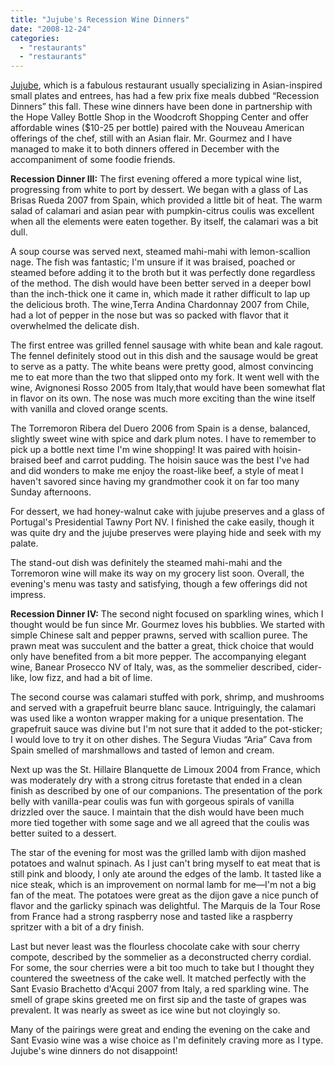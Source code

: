 ```yaml
---
title: "Jujube's Recession Wine Dinners"
date: "2008-12-24"
categories: 
  - "restaurants"
  - "restaurants"
---
```


[Jujube](http://jujuberestaurant.com), which is a fabulous restaurant usually specializing in Asian-inspired small plates and entrees, has had a few prix fixe meals dubbed “Recession Dinners” this fall. These wine dinners have been done in partnership with the Hope Valley Bottle Shop in the Woodcroft Shopping Center and offer affordable wines ($10-25 per bottle) paired with the Nouveau American offerings of the chef, still with an Asian flair. Mr. Gourmez and I have managed to make it to both dinners offered in December with the accompaniment of some foodie friends.

**Recession Dinner III:** The first evening offered a more typical wine list, progressing from white to port by dessert. We began with a glass of Las Brisas Rueda 2007 from Spain, which provided a little bit of heat. The warm salad of calamari and asian pear with pumpkin-citrus coulis was excellent when all the elements were eaten together. By itself, the calamari was a bit dull.

A soup course was served next, steamed mahi-mahi with lemon-scallion nage. The fish was fantastic; I'm unsure if it was braised, poached or steamed before adding it to the broth but it was perfectly done regardless of the method. The dish would have been better served in a deeper bowl than the inch-thick one it came in, which made it rather difficult to lap up the delicious broth. The wine,Terra Andina Chardonnay 2007 from Chile, had a lot of pepper in the nose but was so packed with flavor that it overwhelmed the delicate dish.

The first entree was grilled fennel sausage with white bean and kale ragout. The fennel definitely stood out in this dish and the sausage would be great to serve as a patty. The white beans were pretty good, almost convincing me to eat more than the two that slipped onto my fork. It went well with the wine, Avignonesi Rosso 2005 from Italy,that would have been somewhat flat in flavor on its own. The nose was much more exciting than the wine itself with vanilla and cloved orange scents.

The Torremoron Ribera del Duero 2006 from Spain is a dense, balanced, slightly sweet wine with spice and dark plum notes. I have to remember to pick up a bottle next time I'm wine shopping! It was paired with hoisin-braised beef and carrot pudding. The hoisin sauce was the best I've had and did wonders to make me enjoy the roast-like beef, a style of meat I haven't savored since having my grandmother cook it on far too many Sunday afternoons.

For dessert, we had honey-walnut cake with jujube preserves and a glass of Portugal's Presidential Tawny Port NV. I finished the cake easily, though it was quite dry and the jujube preserves were playing hide and seek with my palate.

The stand-out dish was definitely the steamed mahi-mahi and the Torremoron wine will make its way on my grocery list soon. Overall, the evening's menu was tasty and satisfying, though a few offerings did not impress.

**Recession Dinner IV:** The second night focused on sparkling wines, which I thought would be fun since Mr. Gourmez loves his bubblies. We started with simple Chinese salt and pepper prawns, served with scallion puree. The prawn meat was succulent and the batter a great, thick choice that would only have benefited from a bit more pepper. The accompanying elegant wine, Banear Prosecco NV of Italy, was, as the sommelier described, cider-like, low fizz, and had a bit of lime.

The second course was calamari stuffed with pork, shrimp, and mushrooms and served with a grapefruit beurre blanc sauce. Intriguingly, the calamari was used like a wonton wrapper making for a unique presentation. The grapefruit sauce was divine but I'm not sure that it added to the pot-sticker; I would love to try it on other dishes. The Segura Viudas “Aria” Cava from Spain smelled of marshmallows and tasted of lemon and cream.

Next up was the St. Hillaire Blanquette de Limoux 2004 from France, which was moderately dry with a strong citrus foretaste that ended in a clean finish as described by one of our companions. The presentation of the pork belly with vanilla-pear coulis was fun with gorgeous spirals of vanilla drizzled over the sauce. I maintain that the dish would have been much more tied together with some sage and we all agreed that the coulis was better suited to a dessert.

The star of the evening for most was the grilled lamb with dijon mashed potatoes and walnut spinach. As I just can't bring myself to eat meat that is still pink and bloody, I only ate around the edges of the lamb. It tasted like a nice steak, which is an improvement on normal lamb for me—I'm not a big fan of the meat. The potatoes were great as the dijon gave a nice punch of flavor and the garlicky spinach was delightful. The Marquis de la Tour Rose from France had a strong raspberry nose and tasted like a raspberry spritzer with a bit of a dry finish.

Last but never least was the flourless chocolate cake with sour cherry compote, described by the sommelier as a deconstructed cherry cordial. For some, the sour cherries were a bit too much to take but I thought they countered the sweetness of the cake well. It matched perfectly with the Sant Evasio Brachetto d'Acqui 2007 from Italy, a red sparkling wine. The smell of grape skins greeted me on first sip and the taste of grapes was prevalent. It was nearly as sweet as ice wine but not cloyingly so.

Many of the pairings were great and ending the evening on the cake and Sant Evasio wine was a wise choice as I'm definitely craving more as I type. Jujube's wine dinners do not disappoint!
